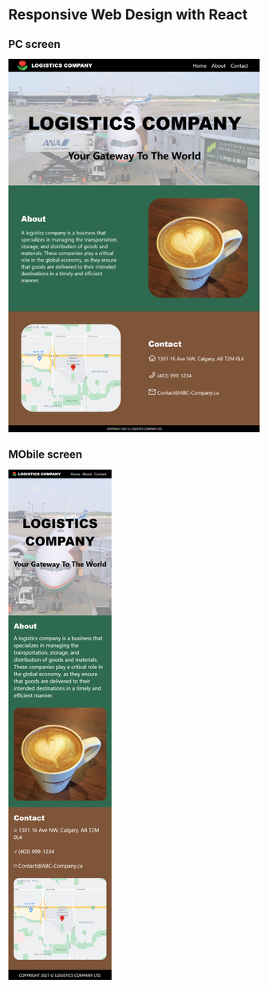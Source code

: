 # Responsive Web Design with React
## PC screen
<img src="https://github.com/tix123/React-Practice/blob/master/Screenshots/screenshot_pc.jpg">

## MObile screen
<img src="https://github.com/tix123/React-Practice/blob/master/Screenshots/screenshot_mobile.jpg">


